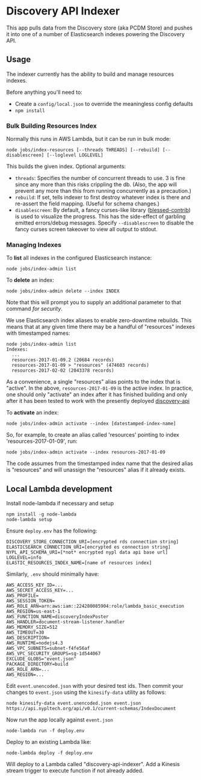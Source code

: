 # Discovery API Indexer

This app pulls data from the Discovery store (aka PCDM Store) and pushes it into one of a number of Elasticsearch indexes powering the Discovery API.

## Usage

The indexer currently has the ability to build and manage resources indexes.

Before anything you'll need to:
* Create a `config/local.json` to override the meaningless config defaults
* `npm install`

### Bulk Building Resources Index

Normally this runs in AWS Lambda, but it can be run in bulk mode:

`node jobs/index-resources [--threads THREADS] [--rebuild] [--disablescreen] [--loglevel LOGLEVEL]`

This builds the given index. Optional arguments:
* `threads`: Specifies the number of concurrent threads to use. 3 is fine since any more than this risks crippling the db. (Also, the app will prevent any more than this from running concurrently as a precaution.)
* `rebuild`: If set, tells indexer to first destroy whatever index is there and re-assert the field mapping. (Useful for schema changes.)
* `disablescreen`: By default, a fancy curses-like library ([blessed-contrib](https://github.com/yaronn/blessed-contrib)) is used to visualize the progress. This has the side-effect of garbling emitted errors/debug messages. Specify `--disablescreen` to disable the fancy curses screen takeover to view all output to stdout.

### Managing Indexes

To **list** all indexes in the configured Elasticsearch instance:

`node jobs/index-admin list`

To **delete** an index:

`node jobs/index-admin delete --index INDEX`

Note that this will prompt you to supply an additional parameter to that command *for security*.

We use Elasticsearch index aliases to enable zero-downtime rebuilds. This means that at any given time there may be a handful of "resources" indexes with timestamped names:

```
node jobs/index-admin list
Indexes:
  ...
  resources-2017-01-09.2 (20684 records)
  resources-2017-01-09 > "resources" (474603 records)
  resources-2017-02-02 (2043378 records)
```

As a convenience, a single "resources" alias points to the index that is "active". In the above, `resources-2017-01-09` is the active index. In practice, one should only "activate" an index after it has finished building and only after it has been tested to work with the presently deployed [discovery-api](https://github.com/nypl-discovery/discovery-api)

To **activate** an index:

`node jobs/index-admin activate --index [datestamped-index-name]`

So, for example, to create an alias called 'resources' pointing to index 'resources-2017-01-09', run:

`node jobs/index-admin activate --index resources-2017-01-09`

The code assumes from the timestamped index name that the desired alias is "resources" and will unassign the "resources" alias if it already exists.

## Local Lambda development

Install node-lambda if necessary and setup

```
npm install -g node-lambda
node-lambda setup
```

Ensure `deploy.env` has the following:
```
DISCOVERY_STORE_CONNECTION_URI=[encrypted rds connection string]
ELASTICSEARCH_CONNECTION_URI=[encrypted es connection string]
NYPL_API_SCHEMA_URI=[*not* encrypted nypl data api base url]
LOGLEVEL=info
ELASTIC_RESOURCES_INDEX_NAME=[name of resources index]
```

Similarly, `.env` should minimally have:
```
AWS_ACCESS_KEY_ID=...
AWS_SECRET_ACCESS_KEY=...
AWS_PROFILE=
AWS_SESSION_TOKEN=
AWS_ROLE_ARN=arn:aws:iam::224280085904:role/lambda_basic_execution
AWS_REGION=us-east-1
AWS_FUNCTION_NAME=discoveryIndexPoster
AWS_HANDLER=document-stream-listener.handler
AWS_MEMORY_SIZE=512
AWS_TIMEOUT=30
AWS_DESCRIPTION=
AWS_RUNTIME=nodejs4.3
AWS_VPC_SUBNETS=subnet-f4fe56af
AWS_VPC_SECURITY_GROUPS=sg-1d544067
EXCLUDE_GLOBS="event.json"
PACKAGE_DIRECTORY=build
AWS_ROLE_ARN=...
AWS_REGION=...
```

Edit `event.unencoded.json` with your desired test ids. Then commit your changes to `event.json` using the `kinesify-data` utility as follows:

```
node kinesify-data event.unencoded.json event.json https://api.nypltech.org/api/v0.1/current-schemas/IndexDocument
```

Now run the app locally against `event.json`

```
node-lambda run -f deploy.env
```

Deploy to an existing Lambda like:

```
node-lambda deploy -f deploy.env
```

Will deploy to a Lambda called "discovery-api-indexer". Add a Kinesis stream trigger to execute function if not already added.
